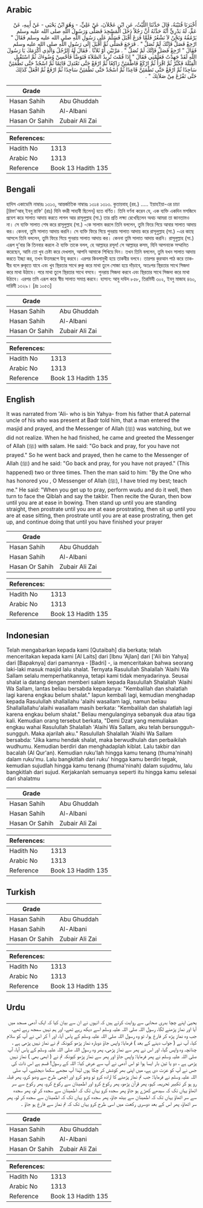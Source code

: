 ## Arabic


<div dir="rtl" lang="ar" style={{fontSize:'larger',backgroundColor:'#f8f9fa',padding:20}}>
أَخْبَرَنَا قُتَيْبَةُ، قَالَ حَدَّثَنَا اللَّيْثُ، عَنِ ابْنِ عَجْلاَنَ، عَنْ عَلِيٍّ، - وَهُوَ ابْنُ يَحْيَى - عَنْ أَبِيهِ، عَنْ عَمٍّ، لَهُ بَدْرِيٍّ أَنَّهُ حَدَّثَهُ أَنَّ رَجُلاً دَخَلَ الْمَسْجِدَ فَصَلَّى وَرَسُولُ اللَّهِ صلى الله عليه وسلم يَرْمُقُهُ وَنَحْنُ لاَ نَشْعُرُ فَلَمَّا فَرَغَ أَقْبَلَ فَسَلَّمَ عَلَى رَسُولِ اللَّهِ صلى الله عليه وسلم فَقَالَ ‏"‏ ارْجِعْ فَصَلِّ فَإِنَّكَ لَمْ تُصَلِّ ‏"‏ ‏.‏ فَرَجَعَ فَصَلَّى ثُمَّ أَقْبَلَ إِلَى رَسُولِ اللَّهِ صلى الله عليه وسلم فَقَالَ ‏"‏ ارْجِعْ فَصَلِّ فَإِنَّكَ لَمْ تُصَلِّ ‏"‏ ‏.‏ مَرَّتَيْنِ أَوْ ثَلاَثًا ‏.‏ فَقَالَ لَهُ الرَّجُلُ وَالَّذِي أَكْرَمَكَ يَا رَسُولَ اللَّهِ لَقَدْ جَهِدْتُ فَعَلِّمْنِي فَقَالَ ‏"‏ إِذَا قُمْتَ تُرِيدُ الصَّلاَةَ فَتَوَضَّأْ فَأَحْسِنْ وُضُوءَكَ ثُمَّ اسْتَقْبِلِ الْقِبْلَةَ فَكَبِّرْ ثُمَّ اقْرَأْ ثُمَّ ارْكَعْ فَاطْمَئِنَّ رَاكِعًا ثُمَّ ارْفَعْ حَتَّى تَعْتَدِلَ قَائِمًا ثُمَّ اسْجُدْ حَتَّى تَطْمَئِنَّ سَاجِدًا ثُمَّ ارْفَعْ حَتَّى تَطْمَئِنَّ قَاعِدًا ثُمَّ اسْجُدْ حَتَّى تَطْمَئِنَّ سَاجِدًا ثُمَّ ارْفَعْ ثُمَّ افْعَلْ كَذَلِكَ حَتَّى تَفْرُغَ مِنْ صَلاَتِكَ ‏"‏ ‏.‏
</div>
<div style={{backgroundColor:'#f8f9fa',padding:20, marginBottom: 10}}><table> <thead> <tr> <th>Grade</th> <th></th> </tr> </thead> <tbody> <tr><td>Hasan Sahih</td><td>Abu Ghuddah</td></tr><tr><td>Hasan Sahih</td><td>Al-Albani</td></tr><tr><td>Hasan Or Sahih</td><td>Zubair Ali Zai</td></tr></tbody></table><table> <thead> <tr> <th>References:</th> <th></th> </tr> </thead> <tbody><tr><td>Hadith No</td><td>1313</td></tr><tr><td>Arabic No</td><td>1313</td></tr><tr><td>Reference</td><td>Book 13 Hadith 135</td></tr></tbody></table></div>

## Bengali


<div dir="ltr" lang="bn" style={{fontSize:'larger',backgroundColor:'#f8f9fa',padding:20}}>
হাদিস একাডেমি নাম্বারঃ ১৩১৩, আন্তর্জাতিক নাম্বারঃ ১৩১৪ ১৩১৩. কুতায়বাহ্ (রহ.) ..... ইয়াহইয়া-এর চাচা [রিফা'আহ্ ইবনু রাফি' (রাঃ) যিনি বদরী সাহাবী ছিলেন] হতে বর্ণিত। তিনি বর্ণনা করেন যে, এক ব্যক্তি একদিন মসজিদে প্রবেশ করে সালাত আদায় করতে লাগল আর রাসূলুল্লাহ (সা.) তার প্রতি লক্ষ্য রেখেছিলেন অথচ আমরা তা জানতামও না। সে ব্যক্তি সালাত শেষ করে রাসূলুল্লাহ (সা.) -কে সালাম করলে তিনি বললেন, তুমি ফিরে গিয়ে আবার সালাত আদায় কর। কেননা, তুমি সালাত আদায় করনি। সে ব্যক্তি ফিরে গিয়ে পুনরায় সালাত আদায় করে রাসূলুল্লাহ (সা.) -এর কাছে আসলে তিনি বললেন, তুমি ফিরে গিয়ে পুনরায় সালাত আদায় কর। কেননা তুমি সালাত আদায় করনি। রাসূলুল্লাহ (সা.) এরূপ দু’বার কি তিনবার করলে ঐ ব্যক্তি তাকে বলল, হে আল্লাহর রসূল! সে আল্লাহর কসম, যিনি আপনাকে সম্মানিত করেছেন, আমি তো খুব চেষ্টা করে দেখলাম, আপনি আমাকে শিখিয়ে দিন। তখন তিনি বললেন, তুমি যখন সালাত আদায় করতে ইচ্ছা কর, তখন উত্তমরূপে উযূ করবে। এরপর কিবলামুখী হয়ে তাকবীর বলবে। তারপর কুরআন পাঠ করে তাকবীর বলে রুকূতে যাবে এবং খুব স্থিরতার সাথে রুকু করে মাথা তুলে সোজা হয়ে দাঁড়াবে, অতঃপর স্থিরতার সাথে সিজদা করে মাথা উঠাবে। পরে মাথা তুলে স্থিরতার সাথে বসবে। পুনরায় সিজদা করবে এবং স্থিরতার সাথে সিজদা করে মাথা উঠাবে। এরপর তমি এরূপ করে স্বীয় সালাত সমাপ্ত করবে। হাসান: আবু দাউদ ৮৫৮, তিরমিযী ৩০২, ইবনু মাজাহ ৪৬০, দারিমী ১৩২৯। [দ্রঃ ১০৫৩]
</div>
<div style={{backgroundColor:'#f8f9fa',padding:20, marginBottom: 10}}><table> <thead> <tr> <th>Grade</th> <th></th> </tr> </thead> <tbody> <tr><td>Hasan Sahih</td><td>Abu Ghuddah</td></tr><tr><td>Hasan Sahih</td><td>Al-Albani</td></tr><tr><td>Hasan Or Sahih</td><td>Zubair Ali Zai</td></tr></tbody></table><table> <thead> <tr> <th>References:</th> <th></th> </tr> </thead> <tbody><tr><td>Hadith No</td><td>1313</td></tr><tr><td>Arabic No</td><td>1313</td></tr><tr><td>Reference</td><td>Book 13 Hadith 135</td></tr></tbody></table></div>

## English


<div dir="ltr" lang="en" style={{fontSize:'larger',backgroundColor:'#f8f9fa',padding:20}}>
It was narrated from 'Ali- who is bin Yahya- from his father that:A paternal uncle of his who was present at Badr told him, that a man entered the masjid and prayed, and the Messenger of Allah (ﷺ) was watching, but we did not realize. When he had finished, he came and greeted the Messenger of Allah (ﷺ) with salam. He said: "Go back and pray, for you have not prayed." So he went back and prayed, then he came to the Messenger of Allah (ﷺ) and he said: "Go back and pray, for you have not prayed." (This happened) two or three times. Then the man said to him: "By the One who has honored you , O Messenger of Allah (ﷺ), I have tried my best; teach me." He said: "When you get up to pray, perform wudu and do it well, then turn to face the Qiblah and say the takbir. Then recite the Quran, then bow until you are at ease in bowing. Then stand up until you are standing straight, then prostrate until you are at ease prostrating, then sit up until you are at ease sitting, then prostrate until you are at ease prostrating, then get up, and continue doing that until you have finished your prayer
</div>
<div style={{backgroundColor:'#f8f9fa',padding:20, marginBottom: 10}}><table> <thead> <tr> <th>Grade</th> <th></th> </tr> </thead> <tbody> <tr><td>Hasan Sahih</td><td>Abu Ghuddah</td></tr><tr><td>Hasan Sahih</td><td>Al-Albani</td></tr><tr><td>Hasan Or Sahih</td><td>Zubair Ali Zai</td></tr></tbody></table><table> <thead> <tr> <th>References:</th> <th></th> </tr> </thead> <tbody><tr><td>Hadith No</td><td>1313</td></tr><tr><td>Arabic No</td><td>1313</td></tr><tr><td>Reference</td><td>Book 13 Hadith 135</td></tr></tbody></table></div>

## Indonesian


<div dir="ltr" lang="id" style={{fontSize:'larger',backgroundColor:'#f8f9fa',padding:20}}>
Telah mengabarkan kepada kami [Qutaibah] dia berkata; telah menceritakan kepada kami [Al Laits] dari [Ibnu 'Ajlan] dari ['Ali bin Yahya] dari [Bapaknya] dari pamannya - [Badri] -, ia menceritakan bahwa seorang laki-laki masuk masjid lalu shalat. Ternyata Rasulullah Shalallah 'Alaihi Wa Sallam selalu memperhatikannya, tetapi kami tidak menyadarinya. Seusai shalat ia datang dengan memberi salam kepada Rasulullah Shalallah 'Alaihi Wa Sallam, lantas beliau bersabda kepadanya: "Kembalilah dan shalatlah lagi karena engkau belum shalat." Iapun kembali lagi, kemudian menghadap kepada Rasulullah shallallahu 'alaihi wasallam lagi, namun beliau Shallallallahu'alaihi wasallam masih berkata: "Kembalilah dan shalatlah lagi karena engkau belum shalat." Beliau mengulanginya sebanyak dua atau tiga kali. Kemudian orang tersebut berkata, "Demi Dzat yang memuliakan engkau wahai Rasulullah Shalallah 'Alaihi Wa Sallam, aku telah bersungguh-sungguh. Maka ajarilah aku." Rasulullah Shalallah 'Alaihi Wa Sallam bersabda: "Jika kamu hendak shalat, maka berwudhulah dan perbaikilah wudhumu. Kemudian berdiri dan menghadaplah kiblat. Lalu takbir dan bacalah (Al Qur'an). Kemudian ruku'lah hingga kamu tenang (thuma'ninah) dalam ruku'mu. Lalu bangkitlah dari ruku' hingga kamu berdiri tegak, kemudian sujudlah hingga kamu tenang (thuma'ninah) dalam sujudmu, lalu bangkitlah dari sujud. Kerjakanlah semuanya seperti itu hingga kamu selesai dari shalatmu
</div>
<div style={{backgroundColor:'#f8f9fa',padding:20, marginBottom: 10}}><table> <thead> <tr> <th>Grade</th> <th></th> </tr> </thead> <tbody> <tr><td>Hasan Sahih</td><td>Abu Ghuddah</td></tr><tr><td>Hasan Sahih</td><td>Al-Albani</td></tr><tr><td>Hasan Or Sahih</td><td>Zubair Ali Zai</td></tr></tbody></table><table> <thead> <tr> <th>References:</th> <th></th> </tr> </thead> <tbody><tr><td>Hadith No</td><td>1313</td></tr><tr><td>Arabic No</td><td>1313</td></tr><tr><td>Reference</td><td>Book 13 Hadith 135</td></tr></tbody></table></div>

## Turkish


<div dir="ltr" lang="tr" style={{fontSize:'larger',backgroundColor:'#f8f9fa',padding:20}}>

</div>
<div style={{backgroundColor:'#f8f9fa',padding:20, marginBottom: 10}}><table> <thead> <tr> <th>Grade</th> <th></th> </tr> </thead> <tbody> <tr><td>Hasan Sahih</td><td>Abu Ghuddah</td></tr><tr><td>Hasan Sahih</td><td>Al-Albani</td></tr><tr><td>Hasan Or Sahih</td><td>Zubair Ali Zai</td></tr></tbody></table><table> <thead> <tr> <th>References:</th> <th></th> </tr> </thead> <tbody><tr><td>Hadith No</td><td>1313</td></tr><tr><td>Arabic No</td><td>1313</td></tr><tr><td>Reference</td><td>Book 13 Hadith 135</td></tr></tbody></table></div>

## Urdu


<div dir="rtl" lang="ur" style={{fontSize:'larger',backgroundColor:'#f8f9fa',padding:20}}>
یحییٰ اپنے چچا بدری صحابی سے روایت کرتے ہیں کہ انہوں نے ان سے بیان کیا کہ ایک آدمی مسجد میں آیا اور نماز پڑھنے لگا، رسول اللہ صلی اللہ علیہ وسلم اسے دیکھ رہے تھے، اور ہم نہیں سمجھ رہے تھے، جب وہ نماز پڑھ کر فارغ ہوا، تو وہ رسول اللہ صلی اللہ علیہ وسلم کے پاس آیا، اور آ کر اس نے آپ کو سلام کیا، آپ نے ( جواب دینے کے بعد ) فرمایا: واپس جاؤ دوبارہ نماز پڑھو کیونکہ تم نے نماز نہیں پڑھی ہے ، چنانچہ وہ واپس گیا، اور اس نے پھر سے نماز پڑھی، پھر وہ رسول اللہ صلی اللہ علیہ وسلم کے پاس آیا، آپ صلی اللہ علیہ وسلم نے پھر فرمایا: واپس جاؤ اور پھر سے نماز پڑھو کیونکہ تم نے ( ابھی بھی ) نماز نہیں پڑھی ہے ، دو یا تین بار ایسا ہوا تو اس آدمی نے آپ سے عرض کیا: اللہ کے رسول! قسم ہے اس ذات کی جس نے آپ کو عزت دی ہے، میں اپنی بھر کوشش کر چکا ہوں لہٰذا آپ مجھے سکھا دیجئیے، آپ صلی اللہ علیہ وسلم نے فرمایا: جب تم نماز پڑھنے کا ارادہ کرو تو وضو کرو اور اچھی طرح سے وضو کرو، پھر قبلہ رو ہو کر تکبیر تحریمہ کہو، پھر قرآن پڑھو، پھر رکوع کرو اور اطمینان سے رکوع کرو، پھر رکوع سے سر اٹھاؤ یہاں تک کہ سیدھے کھڑے ہو جاؤ پھر سجدہ کرو یہاں تک کہ اطمینان سے سجدہ کر لو، پھر سجدہ سے سر اٹھاؤ یہاں تک کہ اطمینان سے بیٹھ جاؤ، پھر سجدہ کرو یہاں تک کہ اطمینان سے سجدہ کر لو، پھر سر اٹھاؤ، پھر اس کے بعد دوسری رکعت میں اسی طرح کرو یہاں تک کہ تم نماز سے فارغ ہو جاؤ ۔
</div>
<div style={{backgroundColor:'#f8f9fa',padding:20, marginBottom: 10}}><table> <thead> <tr> <th>Grade</th> <th></th> </tr> </thead> <tbody> <tr><td>Hasan Sahih</td><td>Abu Ghuddah</td></tr><tr><td>Hasan Sahih</td><td>Al-Albani</td></tr><tr><td>Hasan Or Sahih</td><td>Zubair Ali Zai</td></tr></tbody></table><table> <thead> <tr> <th>References:</th> <th></th> </tr> </thead> <tbody><tr><td>Hadith No</td><td>1313</td></tr><tr><td>Arabic No</td><td>1313</td></tr><tr><td>Reference</td><td>Book 13 Hadith 135</td></tr></tbody></table></div>